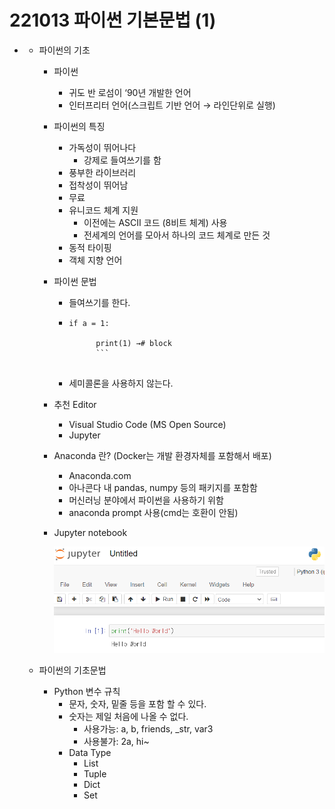 # 221013 파이썬 기본문법 (1)

  - 
    - 파이썬의 기초
        - 파이썬
            - 귀도 반 로섬이 ‘90년 개발한 언어
            - 인터프리터 언어(스크립트 기반 언어 → 라인단위로 실행)
        - 파이썬의 특징
            - 가독성이 뛰어나다
                - 강제로 들여쓰기를 함
            - 풍부한 라이브러리
            - 접착성이 뛰어남
            - 무료
            - 유니코드 체계 지원
                - 이전에는 ASCII 코드 (8비트 체계) 사용
                - 전세계의 언어를 모아서 하나의 코드 체계로 만든 것
            - 동적 타이핑
            - 객체 지향 언어
        - 파이썬 문법
            - 들여쓰기를 한다.
            - ```
              if a = 1:
                
                    print(1) →# block
                    ```
                
            - 세미콜론을 사용하지 않는다.
        - 추천 Editor
            - Visual Studio Code (MS Open Source)
            - Jupyter
        - Anaconda 란? (Docker는 개발 환경자체를 포함해서 배포)
            - Anaconda.com
            - 아나콘다 내 pandas, numpy 등의 패키지를 포함함
            - 머신러닝 분야에서 파이썬을 사용하기 위함
            - anaconda prompt 사용(cmd는 호환이 안됨)
        - Jupyter notebook
            
            ![Untitled](221013%20%E1%84%91%E1%85%A1%E1%84%8B%E1%85%B5%E1%84%8A%E1%85%A5%E1%86%AB%20%E1%84%80%E1%85%B5%E1%84%87%E1%85%A9%E1%86%AB%E1%84%86%E1%85%AE%E1%86%AB%E1%84%87%E1%85%A5%E1%86%B8%20(1)%20f31e88f1ed17453490ddd37bcccdc8cd/Untitled.png)
            
    - 파이썬의 기초문법
        - Python 변수 규칙
            - 문자, 숫자, 밑줄 등을 포함 할 수 있다.
            - 숫자는 제일 처음에 나올 수 없다.
                - 사용가능: a, b, friends, _str, var3
                - 사용불가: 2a, hi~
            - Data Type
                - List
                - Tuple
                - Dict
                - Set
